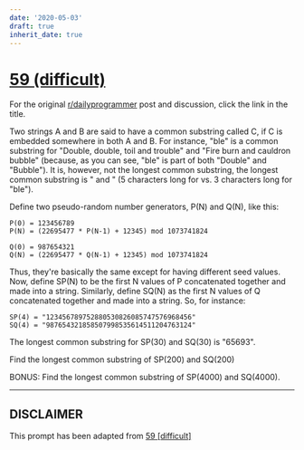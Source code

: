 ```yaml
---
date: '2020-05-03'
draft: true
inherit_date: true
---
```


# [59 (difficult)](https://www.reddit.com/r/dailyprogrammer/comments/uh040/622012_challenge_59_difficult/)

For the original [r/dailyprogrammer](https://www.reddit.com/r/dailyprogrammer/) post and discussion, click the link in the title.

Two strings A and B are said to have a common substring called C, if C is embedded somewhere in both A and B. For instance, "ble" is a common substring for "Double, double, toil and trouble" and "Fire burn and cauldron bubble" (because, as you can see, "ble" is part of both "Double" and "Bubble"). It is, however, not the longest common substring, the longest common substring is " and " (5 characters long for vs. 3 characters long for "ble").

Define two pseudo-random number generators, P(N) and Q(N), like this:


```
P(0) = 123456789
P(N) = (22695477 * P(N-1) + 12345) mod 1073741824

Q(0) = 987654321
Q(N) = (22695477 * Q(N-1) + 12345) mod 1073741824
```
Thus, they're basically the same except for having different seed values. Now, define SP(N) to be the first N values of P concatenated together and made into a string. Similarly, define SQ(N) as the first N values of Q concatenated together and made into a string. So, for instance:


```
SP(4) = "123456789752880530826085747576968456"
SQ(4) = "987654321858507998535614511204763124"
```
The longest common substring for SP(30) and SQ(30) is "65693".

Find the longest common substring of SP(200) and SQ(200)

BONUS: Find the longest common substring of SP(4000) and SQ(4000).


----
## **DISCLAIMER**
This prompt has been adapted from [59 [difficult]](https://www.reddit.com/r/dailyprogrammer/comments/uh040/622012_challenge_59_difficult/
)
